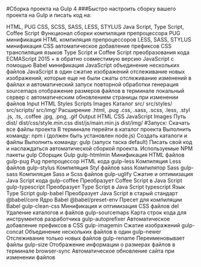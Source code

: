 #Сборка проекта на Gulp 4
###Быстро настроить сборку вашего проекта на Gulp и писать код на:

HTML, PUG
CSS, SCSS, SASS, LESS, STYLUS
Java Script, Type Script, Coffee Script
Функционал сборки
компиляция препроцессора PUG
минификация HTML
компиляция препроцессоров LESS, SASS, STYLUS
минификация CSS
автоматическое добавление префиксов CSS
транспиляция языков Type Script и Coffee Script
преобразования кода ECMAScript 2015 + в обратно совместимую версию JavaScript с помощью Babel
минификация JavaScript
объединение нескольких файлов JavaScript в один
сжатие изображений
отслеживание новых изображений, которые еще не были сжаты
отслеживание изменений в файлах и автоматический запуск повторной обработки
генерация sourcemaps
отображение размеров файлов в терминале
локальный сервер с автоматическим обновлением страницы при изменении файлов
Input
HTML	Styles	Scripts	Images
Каталог	src/	src/styles/	src/scripts/	src/img/
Расширение	.html, .pug	.css, .sass, .scss, .less, .styl	.js, .ts, .coffee	.jpg, .png, .gif
Output
HTML	CSS	JavaScript	Images
Путь	dist/	dist/css/style.min.css	dist/js/main.min.js	dist/img/
#Зaпуск:
Скачать все файлы проекта
В терминале перейти в каталог проекта
Выполнить команду: npm i (должен быть установлен node.js)
Создать каталоги и файлы
Выполнить команду: gulp (запуск таска default)
Писать свой код и наслаждаться автоматической сборкой проекта.
Используемые NPM пакеты
gulp Сборщик Gulp
gulp-htmlmin Минификация HTML файлов
gulp-pug Pug препроцессор HTML кода
gulp-less Компиляция Less файлов
gulp-stylus Компиляция Styl файлов
sass Компилятор Sass
gulp-sass Компиляция Sass и Scss файлов
gulp-uglify Сжатие и оптимизация Java Script кода
gulp-coffee Преобразует Coffee Script в Java Script
gulp-typescript Преобразует Type Script в Java Script
typescript Язык Type Script
gulp-babel Преобразует Java Script в старый стандарт
@babel/core Ядро Babel
@babel/preset-env Пресет для компиляции Babel
gulp-clean-css Минификация и оптимизация CSS файлов
del Удаление каталогов и файлов
gulp-sourcemaps Карта строк кода для инструментов разработчика
gulp-autoprefixer Автоматическое добавление префиксов в CSS
gulp-imagemin Сжатие изображений
gulp-concat Объединение нескольких файлов в один
gulp-newer Отслеживание только новых файлов
gulp-rename Переименовывает файлы
gulp-size Отображение информации о размерах файлов в терминале
browser-sync Автоматическое обновление сайта при изменении файлов